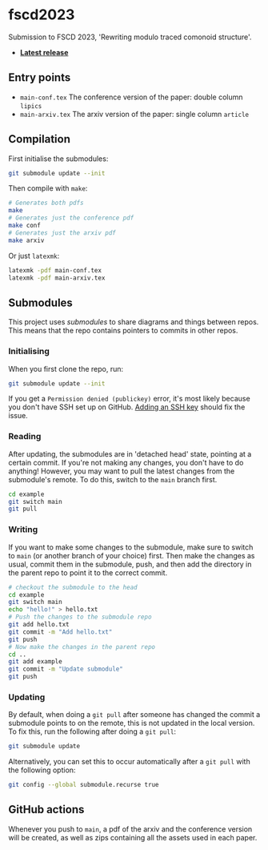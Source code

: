 # fscd2023

Submission to FSCD 2023, 'Rewriting modulo traced comonoid structure'.

* **[Latest release](https://github.com/georgejkaye/fscd2023/releases/latest)**

## Entry points

* `main-conf.tex` The conference version of the paper: double column `lipics`
* `main-arxiv.tex` The arxiv version of the paper: single column `article`

## Compilation

First initialise the submodules:

```sh
git submodule update --init
```

Then compile with `make`:

```sh
# Generates both pdfs
make
# Generates just the conference pdf
make conf
# Generates just the arxiv pdf
make arxiv
```

Or just `latexmk`:

```sh
latexmk -pdf main-conf.tex
latexmk -pdf main-arxiv.tex
```

## Submodules

This project uses *submodules* to share diagrams and things between repos.
This means that the repo contains pointers to commits in other repos.

### Initialising

When you first clone the repo, run:

```sh
git submodule update --init
```

If you get a `Permission denied (publickey)` error, it's most likely because you don't have SSH set up on GitHub.
[Adding an SSH key](https://docs.github.com/en/authentication/connecting-to-github-with-ssh/adding-a-new-ssh-key-to-your-github-account) should fix the issue.

### Reading

After updating, the submodules are in 'detached head' state, pointing at a certain commit.
If you're not making any changes, you don't have to do anything!
However, you may want to pull the latest changes from the submodule's remote.
To do this, switch to the `main` branch first.

```sh
cd example
git switch main
git pull
```

### Writing

If you want to make some changes to the submodule, make sure to switch to `main` (or another branch of your choice) first.
Then make the changes as usual, commit them in the submodule, push, and then add the directory in the parent repo to point it to the correct commit.

```sh
# checkout the submodule to the head
cd example
git switch main
echo "hello!" > hello.txt
# Push the changes to the submodule repo
git add hello.txt
git commit -m "Add hello.txt"
git push
# Now make the changes in the parent repo
cd ..
git add example
git commit -m "Update submodule"
git push
```

### Updating

By default, when doing a `git pull` after someone has changed the commit a submodule points to on the remote, this is not updated in the local version.
To fix this, run the following after doing a `git pull`:

```sh
git submodule update
```

Alternatively, you can set this to occur automatically after a `git pull` with the following option:

```sh
git config --global submodule.recurse true
```

## GitHub actions

Whenever you push to `main`, a pdf of the arxiv and the conference version will be created, as well as zips containing all the assets used in each paper.
